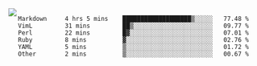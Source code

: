 

<a href="https://github.com/anuraghazra/github-readme-stats">
  <img align="left" src="https://github-readme-stats.vercel.app/api?username=kfly8&count_private=true&show_icons=true&theme=calm" />
</a>


<!--START_SECTION:waka-->

```text
Markdown     4 hrs 5 mins    ███████████████████▒░░░░░   77.48 %
VimL         31 mins         ██▒░░░░░░░░░░░░░░░░░░░░░░   09.77 %
Perl         22 mins         █▓░░░░░░░░░░░░░░░░░░░░░░░   07.01 %
Ruby         8 mins          ▓░░░░░░░░░░░░░░░░░░░░░░░░   02.76 %
YAML         5 mins          ▒░░░░░░░░░░░░░░░░░░░░░░░░   01.72 %
Other        2 mins          ▒░░░░░░░░░░░░░░░░░░░░░░░░   00.67 %
```

<!--END_SECTION:waka-->
